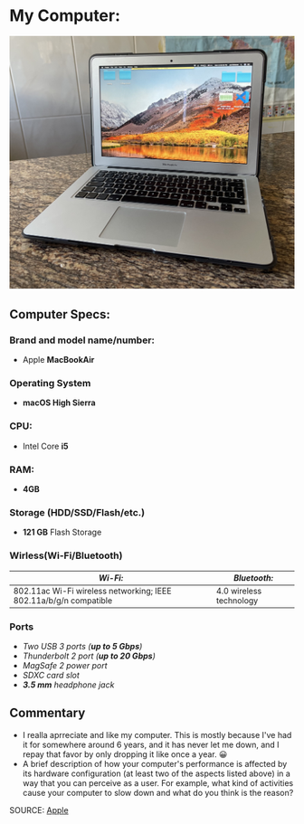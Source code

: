 # My Computer:
![MacBook Air 13-inch](MacBook_Air.JPG)
## Computer Specs:
### Brand and model name/number:
* Apple **MacBookAir**
### Operating System
* __macOS High Sierra__
### CPU:
* Intel Core **i5**
### RAM:
* **4GB**
### Storage (HDD/SSD/Flash/etc.)
* __121 GB__ Flash Storage
### Wirless(Wi-Fi/Bluetooth)
| _Wi-Fi:_ | _Bluetooth:_ |
| ----------- | ----------- |
| 802.11ac Wi-Fi wireless networking; IEEE 802.11a/b/g/n compatible | 4.0 wireless technology |
### Ports
* *Two USB 3 ports (__up to 5 Gbps__)*
* _Thunderbolt 2 port (__up to 20 Gbps__)_
* *MagSafe 2 power port*
* _SDXC card slot_
* *__3.5 mm__ headphone jack*

## Commentary
* I realla aprreciate and like my computer. This is mostly because I've had it for somewhere around 6 years, and it has never let me down, and I repay that favor by only dropping it like once a year. 😀
* A brief description of how your computer's performance is affected by its hardware configuration (at least two of the aspects listed above) in a way that you can perceive as a user. For example, what kind of activities cause your computer to slow down and what do you think is the reason?

SOURCE: [Apple](https://support.apple.com/kb/sp714?locale=en_JO)
